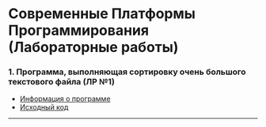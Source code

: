 ﻿# Современные Платформы Программирования (Лабораторные работы)
### 1. Программа, выполняющая сортировку очень большого текстового файла (ЛР №1)
 - [Информация о программе](https://github.com/BSUIR-SFIT-Labs/MPP-Labs/blob/master/Lab_1/README.md)
 - [Исходный код](https://github.com/BSUIR-SFIT-Labs/MPP-Labs/tree/master/Lab_1)
 
---
